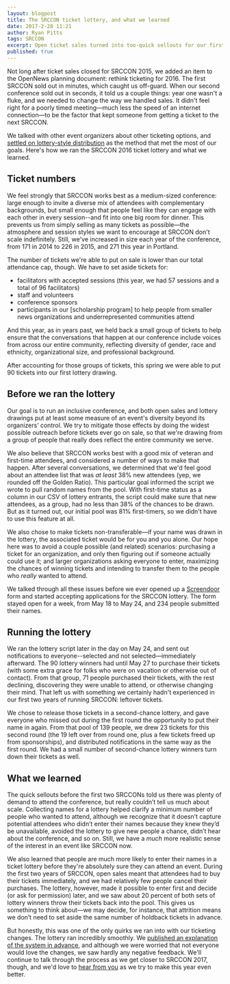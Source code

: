 ```yaml
---
layout: blogpost
title: The SRCCON ticket lottery, and what we learned
date: 2017-2-28 11:21
author: Ryan Pitts
tags: SRCCON
excerpt: Open ticket sales turned into too-quick sellouts for our first two conferences, so we switched to a lottery system for SRCCON 2016. Here's how it worked.
published: true
---
```


Not long after ticket sales closed for SRCCON 2015, we added an item to the OpenNews planning document: rethink ticketing for 2016. The first SRCCON sold out in minutes, which caught us off-guard. When our second conference sold out in seconds, it told us a couple things: year one wasn't a fluke, and we needed to change the way we handled sales. It didn't feel right for a poorly timed meeting—much less the speed of an internet connection—to be the factor that kept someone from getting a ticket to the next SRCCON.

We talked with other event organizers about other ticketing options, and [settled on lottery-style distribution](https://opennews.org/blog/srccon-tix/) as the method that met the most of our goals. Here's how we ran the SRCCON 2016 ticket lottery and what we learned.

## Ticket numbers
We feel strongly that SRCCON works best as a medium-sized conference: large enough to invite a diverse mix of attendees with complementary backgrounds, but small enough that people feel like they can engage with each other in every session--and fit into one big room for dinner. This prevents us from simply selling as many tickets as possible—the atmosphere and session styles we want to encourage at SRCCON don't scale indefinitely. Still, we've increased in size each year of the conference, from 171 in 2014 to 226 in 2015, and 271 this year in Portland.

The number of tickets we're able to put on sale is lower than our total attendance cap, though. We have to set aside tickets for:

* facilitators with accepted sessions (this year, we had 57 sessions and a total of 96 facilitators)
* staff and volunteers
* conference sponsors
* participants in our [scholarship program] to help people from smaller news organizations and underrepresented communities attend

And this year, as in years past, we held back a small group of tickets to help ensure that the conversations that happen at our conference include voices from across our entire community, reflecting diversity of gender, race and ethnicity, organizational size, and professional background.

After accounting for those groups of tickets, this spring we were able to put 90 tickets into our first lottery drawing.

## Before we ran the lottery
Our goal is to run an inclusive conference, and both open sales and lottery drawings put at least some measure of an event's diversity beyond its organizers’ control. We try to mitigate those effects by doing the widest possible outreach before tickets ever go on sale, so that we're drawing from a group of people that really does reflect the entire community we serve.

We also believe that SRCCON works best with a good mix of veteran and first-time attendees, and considered a number of ways to make that happen. After several conversations, we determined that we'd feel good about an attendee list that was _at least_ 38% new attendees (yep, we rounded off the Golden Ratio). This particular goal informed the script we wrote to pull random names from the pool. With first-time status as a column in our CSV of lottery entrants, the script could make sure that new attendees, as a group, had no less than 38% of the chances to be drawn. But as it turned out, our initial pool was 81% first-timers, so we didn't have to use this feature at all.

We also chose to make tickets non-transferable—if your name was drawn in the lottery, the associated ticket would be for you and you alone. Our hope here was to avoid a couple possible (and related) scenarios: purchasing a ticket for an organization, and only then figuring out if someone actually could use it; and larger organizations asking everyone to enter, maximizing the chances of winning tickets and intending to transfer them to the people who _really_ wanted to attend.

We talked through all these issues before we ever opened up a [Screendoor](http://screendoor.dobt.co/) form and started accepting applications for the SRCCON lottery. The form stayed open for a week, from May 18 to May 24, and 234 people submitted their names.

## Running the lottery
We ran the lottery script later in the day on May 24, and sent out notifications to everyone--selected and not selected—immediately afterward. The 90 lottery winners had until May 27 to purchase their tickets (with some extra grace for folks who were on vacation or otherwise out of contact). From that group, 71 people purchased their tickets, with the rest declining, discovering they were unable to attend, or otherwise changing their mind. That left us with something we certainly hadn't experienced in our first two years of running SRCCON: leftover tickets.

We chose to release those tickets in a second-chance lottery, and gave everyone who missed out during the first round the opportunity to put their name in again. From that pool of 139 people, we drew 23 tickets for this second round (the 19 left over from round one, plus a few tickets freed up from sponsorships), and distributed notifications in the same way as the first round. We had a small number of second-chance lottery winners turn down their tickets as well.

## What we learned
The quick sellouts before the first two SRCCONs told us there was plenty of demand to attend the conference, but really couldn’t tell us much about scale. Collecting names for a lottery helped clarify a minimum number of people who wanted to attend, although we recognize that it doesn’t capture potential attendees who didn’t enter their names because they knew they’d be unavailable, avoided the lottery to give new people a chance, didn’t hear about the conference, and so on. Still, we have a _much_ more realistic sense of the interest in an event like SRCCON now.

We also learned that people are much more likely to enter their names in a ticket lottery before they're absolutely sure they can attend an event. During the first two years of SRCCON, open sales meant that attendees had to buy their tickets immediately, and we had relatively few people cancel their purchases. The lottery, however, made it possible to enter first and decide (or ask for permission) later, and we saw about 20 percent of both sets of lottery winners throw their tickets back into the pool. This gives us something to think about—we may decide, for instance, that attrition means we don’t need to set aside the same number of holdback tickets in advance. 

But honestly, this was one of the only quirks we ran into with our ticketing changes. The lottery ran incredibly smoothly. We [published an explanation of the system in advance](https://opennews.org/blog/srccon-tix/), and although we were worried that not everyone would love the changes, we saw hardly any negative feedback. We'll continue to talk through the process as we get closer to SRCCON 2017, though, and we'd love to [hear from you](mailto:info@opennews.org) as we try to make this year even better.
